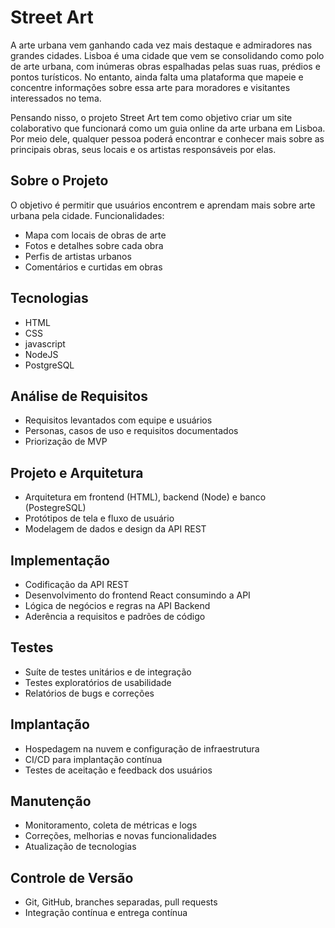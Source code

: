 # Street Art

A arte urbana vem ganhando cada vez mais destaque e admiradores nas grandes cidades. Lisboa é uma cidade que vem se consolidando como polo de arte urbana, com inúmeras obras espalhadas pelas suas ruas, prédios e pontos turísticos. No entanto, ainda falta uma plataforma que mapeie e concentre informações sobre essa arte para moradores e visitantes interessados no tema.

Pensando nisso, o projeto Street Art tem como objetivo criar um site colaborativo que funcionará como um guia online da arte urbana em Lisboa. Por meio dele, qualquer pessoa poderá encontrar e conhecer mais sobre as principais obras, seus locais e os artistas responsáveis por elas.

## Sobre o Projeto 

O objetivo é permitir que usuários encontrem e aprendam mais sobre arte urbana pela cidade. Funcionalidades:

- Mapa com locais de obras de arte
- Fotos e detalhes sobre cada obra
- Perfis de artistas urbanos
- Comentários e curtidas em obras 

## Tecnologias

- HTML
- CSS
- javascript  
- NodeJS
- PostgreSQL

## Análise de Requisitos

- Requisitos levantados com equipe e usuários
- Personas, casos de uso e requisitos documentados
- Priorização de MVP

## Projeto e Arquitetura

- Arquitetura em frontend (HTML), backend (Node) e banco (PostegreSQL)
- Protótipos de tela e fluxo de usuário
- Modelagem de dados e design da API REST

## Implementação

- Codificação da API REST
- Desenvolvimento do frontend React consumindo a API 
- Lógica de negócios e regras na API Backend
- Aderência a requisitos e padrões de código

## Testes

- Suíte de testes unitários e de integração
- Testes exploratórios de usabilidade
- Relatórios de bugs e correções

## Implantação

- Hospedagem na nuvem e configuração de infraestrutura
- CI/CD para implantação contínua
- Testes de aceitação e feedback dos usuários

## Manutenção

- Monitoramento, coleta de métricas e logs
- Correções, melhorias e novas funcionalidades
- Atualização de tecnologias 

## Controle de Versão

- Git, GitHub, branches separadas, pull requests
- Integração contínua e entrega contínua

